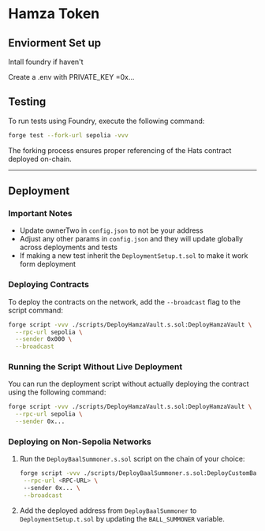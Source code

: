 # Hamza Token

## Enviorment Set up 
Intall foundry if haven't

Create a .env with PRIVATE_KEY =0x...

## Testing
To run tests using Foundry, execute the following command:

```bash
forge test --fork-url sepolia -vvv
```

The forking process ensures proper referencing of the Hats contract deployed on-chain.

---

## Deployment

### Important Notes
- Update ownerTwo in `config.json` to not be your address
- Adjust any other params in `config.json` and they will update globally across deployments and tests 
- If making a new test inherit the `DeploymentSetup.t.sol` to make it work form deployment 

### Deploying Contracts
To deploy the contracts on the network, add the `--broadcast` flag to the script command:

```bash
forge script -vvv ./scripts/DeployHamzaVault.s.sol:DeployHamzaVault \
  --rpc-url sepolia \
  --sender 0x000 \
  --broadcast
```

### Running the Script Without Live Deployment
You can run the deployment script without actually deploying the contract using the following command:

```bash
forge script -vvv ./scripts/DeployHamzaVault.s.sol:DeployHamzaVault \
  --rpc-url sepolia \
  --sender 0x...
```

### Deploying on Non-Sepolia Networks
1. Run the `DeployBaalSummoner.s.sol` script on the chain of your choice:

   ```bash
   forge script -vvv ./scripts/DeployBaalSummoner.s.sol:DeployCustomBaalSummoner \
    --rpc-url <RPC-URL> \    
    --sender 0x... \
    --broadcast
   ```

2. Add the deployed address from `DeployBaalSummoner` to `DeploymentSetup.t.sol` by updating the `BALL_SUMMONER` variable.
